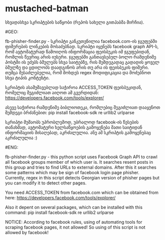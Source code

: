 # mustached-batman
სხვადასხვა სკრიპტების საწყობი (რეპოს სახელი გითჰაბმა მირჩია).


#GEO: 

fb-phisher-finder.py - სკრიპტი განკუთვნილია facebook.com-ის ჯგუფებში ფიშერების ლინკების მოსაძებნად. სკრიპტი იყენებს facebook graph API-ს, რომ ავტომატურად წამოიღოს ინფორმაცია ფეისბუკის იმ ჯგუფებიდან, რომლის წევრიც არის იუსერი. ჯგუფებში განთავსებულ ბოლო რამდენიმე პოსტში ის ეძებს ბმულებს სხვა საიტებზე, რის შემდეგადაც გადადის ყოველ ბმულზე და ცდილობს დაადგინოს არის თუ არა ის ფეისბუკის ფიშერი. თუმცა შესაძლებელია, რომ მოხდეს regex მოდიფიკაცია და მოძებნოთ სხვა ტიპის კონტენტი.

სკრიპტის ასამუშავებლად საჭიროა ACCESS_TOKEN ფეისბუკიდან, რომელიც შეგიძლიათ აიღოთ ამ გვერდიდან: 
https://developers.facebook.com/tools/explorer/

ასევე საჭიროა რამდენიმე ბიბლიოთეკა, რომლებიც შეგიძლიათ  დააყენოთ შემდეგი ბრძანებით:
pip install facebook-sdk re urllib2 urlparse

სკრიპტი მუშაობს უპრობლემოდ, უბრალოდ facebook-ის წესების თანახმად, ავტომატური ხელსაწყოების გამოყენება მათი საიტიდან
ინფორმაციის მისაღებად, აკრძალულია. ანუ ამ სკრიპტის გამოყენებაც აკრძალულია :)



#ENG:

fb-phisher-finder.py - this python script uses Facebook Graph API to crawl all facebook groups member of which user is. It searches resent posts in this group and tries to find URLs to external domains. After this it searches some patterns which may be sign of facebook login page phisher. Currently, regex in this script detects Georgian version of phisher pages but you can modify it to detect other pages.

You need ACCESS_TOKEN from facebook.com which can be obtained from here:
https://developers.facebook.com/tools/explorer/

Also it depent on several packages, which can be installed with this command:
pip install facebook-sdk re urllib2 urlparse

NOTICE: According to facebook rules, using of automating tools for scraping facebook pages, it not allowed! So using of this script is not allowed by facebook!





